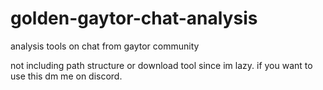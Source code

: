 # golden-gaytor-chat-analysis

analysis tools on chat from gaytor community

not including path structure or download tool since im lazy. if you want to use this dm me on discord.
